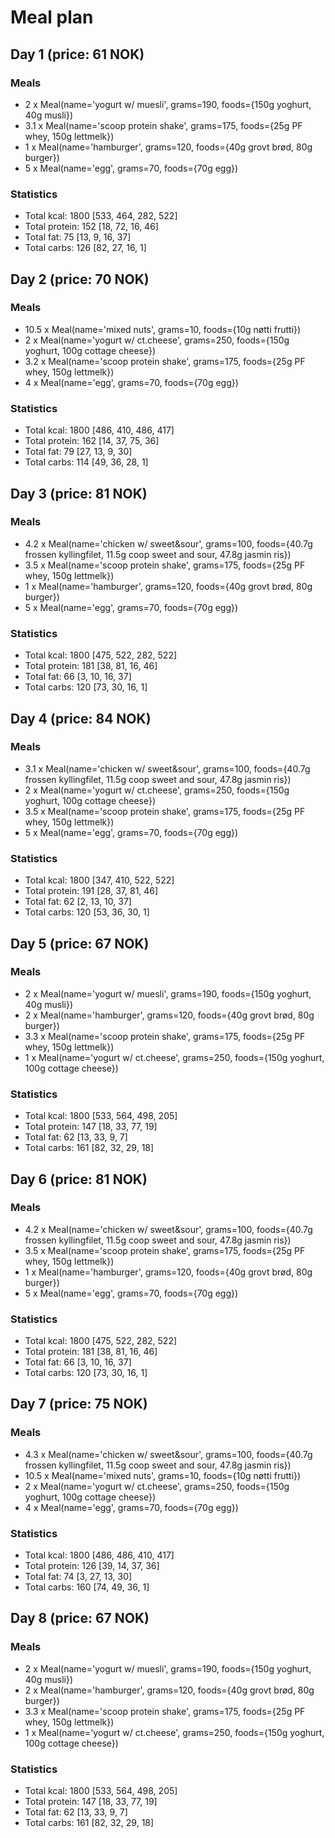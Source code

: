 # Meal plan

## Day 1 (price: 61 NOK)

### Meals

- 2 x Meal(name='yogurt w/ muesli', grams=190, foods={150g yoghurt, 40g musli})
- 3.1 x Meal(name='scoop protein shake', grams=175, foods={25g PF whey, 150g lettmelk})
- 1 x Meal(name='hamburger', grams=120, foods={40g grovt brød, 80g burger})
- 5 x Meal(name='egg', grams=70, foods={70g egg})

### Statistics

- Total kcal: 1800 [533, 464, 282, 522]
- Total protein: 152 [18, 72, 16, 46]
- Total fat: 75 [13, 9, 16, 37]
- Total carbs: 126 [82, 27, 16, 1]

## Day 2 (price: 70 NOK)

### Meals

- 10.5 x Meal(name='mixed nuts', grams=10, foods={10g nøtti frutti})
- 2 x Meal(name='yogurt w/ ct.cheese', grams=250, foods={150g yoghurt, 100g cottage cheese})
- 3.2 x Meal(name='scoop protein shake', grams=175, foods={25g PF whey, 150g lettmelk})
- 4 x Meal(name='egg', grams=70, foods={70g egg})

### Statistics

- Total kcal: 1800 [486, 410, 486, 417]
- Total protein: 162 [14, 37, 75, 36]
- Total fat: 79 [27, 13, 9, 30]
- Total carbs: 114 [49, 36, 28, 1]

## Day 3 (price: 81 NOK)

### Meals

- 4.2 x Meal(name='chicken w/ sweet&sour', grams=100, foods={40.7g frossen kyllingfilet, 11.5g coop sweet and sour, 47.8g jasmin ris})
- 3.5 x Meal(name='scoop protein shake', grams=175, foods={25g PF whey, 150g lettmelk})
- 1 x Meal(name='hamburger', grams=120, foods={40g grovt brød, 80g burger})
- 5 x Meal(name='egg', grams=70, foods={70g egg})

### Statistics

- Total kcal: 1800 [475, 522, 282, 522]
- Total protein: 181 [38, 81, 16, 46]
- Total fat: 66 [3, 10, 16, 37]
- Total carbs: 120 [73, 30, 16, 1]

## Day 4 (price: 84 NOK)

### Meals

- 3.1 x Meal(name='chicken w/ sweet&sour', grams=100, foods={40.7g frossen kyllingfilet, 11.5g coop sweet and sour, 47.8g jasmin ris})
- 2 x Meal(name='yogurt w/ ct.cheese', grams=250, foods={150g yoghurt, 100g cottage cheese})
- 3.5 x Meal(name='scoop protein shake', grams=175, foods={25g PF whey, 150g lettmelk})
- 5 x Meal(name='egg', grams=70, foods={70g egg})

### Statistics

- Total kcal: 1800 [347, 410, 522, 522]
- Total protein: 191 [28, 37, 81, 46]
- Total fat: 62 [2, 13, 10, 37]
- Total carbs: 120 [53, 36, 30, 1]

## Day 5 (price: 67 NOK)

### Meals

- 2 x Meal(name='yogurt w/ muesli', grams=190, foods={150g yoghurt, 40g musli})
- 2 x Meal(name='hamburger', grams=120, foods={40g grovt brød, 80g burger})
- 3.3 x Meal(name='scoop protein shake', grams=175, foods={25g PF whey, 150g lettmelk})
- 1 x Meal(name='yogurt w/ ct.cheese', grams=250, foods={150g yoghurt, 100g cottage cheese})

### Statistics

- Total kcal: 1800 [533, 564, 498, 205]
- Total protein: 147 [18, 33, 77, 19]
- Total fat: 62 [13, 33, 9, 7]
- Total carbs: 161 [82, 32, 29, 18]

## Day 6 (price: 81 NOK)

### Meals

- 4.2 x Meal(name='chicken w/ sweet&sour', grams=100, foods={40.7g frossen kyllingfilet, 11.5g coop sweet and sour, 47.8g jasmin ris})
- 3.5 x Meal(name='scoop protein shake', grams=175, foods={25g PF whey, 150g lettmelk})
- 1 x Meal(name='hamburger', grams=120, foods={40g grovt brød, 80g burger})
- 5 x Meal(name='egg', grams=70, foods={70g egg})

### Statistics

- Total kcal: 1800 [475, 522, 282, 522]
- Total protein: 181 [38, 81, 16, 46]
- Total fat: 66 [3, 10, 16, 37]
- Total carbs: 120 [73, 30, 16, 1]

## Day 7 (price: 75 NOK)

### Meals

- 4.3 x Meal(name='chicken w/ sweet&sour', grams=100, foods={40.7g frossen kyllingfilet, 11.5g coop sweet and sour, 47.8g jasmin ris})
- 10.5 x Meal(name='mixed nuts', grams=10, foods={10g nøtti frutti})
- 2 x Meal(name='yogurt w/ ct.cheese', grams=250, foods={150g yoghurt, 100g cottage cheese})
- 4 x Meal(name='egg', grams=70, foods={70g egg})

### Statistics

- Total kcal: 1800 [486, 486, 410, 417]
- Total protein: 126 [39, 14, 37, 36]
- Total fat: 74 [3, 27, 13, 30]
- Total carbs: 160 [74, 49, 36, 1]

## Day 8 (price: 67 NOK)

### Meals

- 2 x Meal(name='yogurt w/ muesli', grams=190, foods={150g yoghurt, 40g musli})
- 2 x Meal(name='hamburger', grams=120, foods={40g grovt brød, 80g burger})
- 3.3 x Meal(name='scoop protein shake', grams=175, foods={25g PF whey, 150g lettmelk})
- 1 x Meal(name='yogurt w/ ct.cheese', grams=250, foods={150g yoghurt, 100g cottage cheese})

### Statistics

- Total kcal: 1800 [533, 564, 498, 205]
- Total protein: 147 [18, 33, 77, 19]
- Total fat: 62 [13, 33, 9, 7]
- Total carbs: 161 [82, 32, 29, 18]
